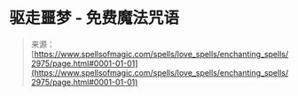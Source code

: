 <!--yml

类别: 未分类

日期: 2024-06-12 18:36:42

-->

# 驱走噩梦 - 免费魔法咒语

> 来源：[https://www.spellsofmagic.com/spells/love_spells/enchanting_spells/2975/page.html#0001-01-01](https://www.spellsofmagic.com/spells/love_spells/enchanting_spells/2975/page.html#0001-01-01)
